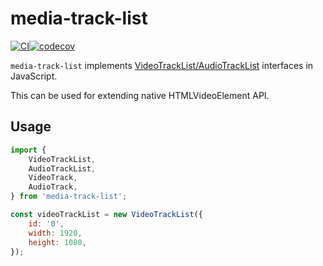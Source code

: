 # media-track-list

[![CI](https://github.com/mad-gooze/media-track-list/actions/workflows/ci.yml/badge.svg)](https://github.com/mad-gooze/media-track-list/actions/workflows/ci.yml)[![codecov](https://codecov.io/gh/mad-gooze/media-track-list/branch/main/graph/badge.svg?token=AA4DFXUB19)](https://codecov.io/gh/mad-gooze/media-track-list)

`media-track-list` implements [VideoTrackList/AudioTrackList](https://html.spec.whatwg.org/multipage/media.html#audiotracklist-and-videotracklist-objects) interfaces in JavaScript.

This can be used for extending native HTMLVideoElement API.

## Usage

```js
import {
    VideoTrackList,
    AudioTrackList,
    VideoTrack,
    AudioTrack,
} from 'media-track-list';

const videoTrackList = new VideoTrackList({
    id: '0',
    width: 1920,
    height: 1080,
});
```
